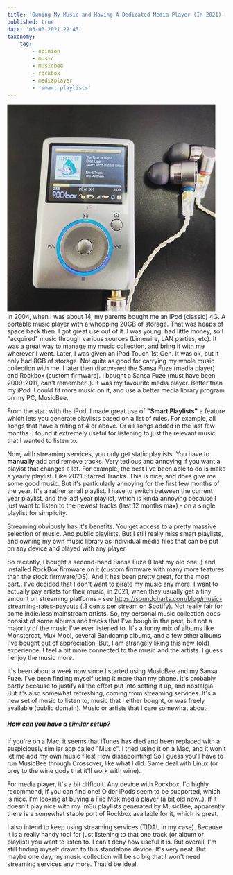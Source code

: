 ```yaml
---
title: 'Owning My Music and Having A Dedicated Media Player (In 2021)'
published: true
date: '03-03-2021 22:45'
taxonomy:
    tag:
        - opinion
        - music
        - musicbee
        - rockbox
        - mediaplayer
        - 'smart playlists'
---
```


![](sansafuze-rockbox-480.png)  
In 2004, when I was about 14, my parents bought me an iPod (classic) 4G. A portable music player with a whopping 20GB of storage. That was heaps of space back then.
I got great use out of it. I was young, had little money, so I "acquired" music through various sources (Limewire, LAN parties, etc). It was a great way to manage my music collection, and bring it with me wherever I went.
Later, I was given an iPod Touch 1st Gen. It was ok, but it only had 8GB of storage. Not quite as good for carrying my whole music collection with me.
I later then discovered the Sansa Fuze (media player) and Rockbox (custom firmware). I bought a Sansa Fuze (must have been 2009-2011, can't remember..). It was my favourite media player. Better than my iPod. I could fit more music on it, and use a better media library program on my PC, MusicBee. 

From the start with the iPod, I made great use of **"Smart Playlists"** a feature which lets you generate playlists based on a list of rules. For example, all songs that have a rating of 4 or above. Or all songs added in the last few months. I found it extremely useful for listening to just the relevant music that I wanted to listen to.

Now, with streaming services, you only get static playlists. You have to **manually** add and remove tracks. Very tedious and annoying if you want a playist that changes a lot. For example, the best I've been able to do is make a yearly playlist. Like 2021 Starred Tracks. This is nice, and does give me some good music. But it's particularly annoying for the first few months of the year. It's a rather small playlist. I have to switch between the current year playlist, and the last year playlist, which is kinda annoying because I just want to listen to the newest tracks (last 12 months max) - on a single playlist for simplicity.

Streaming obviously has it's benefits. You get access to a pretty massive selection of music. And public playlists. But I still really miss smart playlists, and owning my own music library as individual media files that can be put on any device and played with any player.

So recently, I bought a second-hand Sansa Fuze (I lost my old one..) and installed RockBox firmware on it (custom firmware with many more features than the stock firmware/OS). And it has been pretty great, for the most part..
I've decided that I don't want to pirate my music any more. I want to actually pay artists for their music, in 2021, when they usually get a tiny amount on streaming platforms - see https://soundcharts.com/blog/music-streaming-rates-payouts (.3 cents per stream on Spotify). Not really fair for some indie/less mainstream artists.
So, my personal music collection does consist of some albums and tracks that I've bough in the past, but not a majority of the music I've ever listened to. It's a funny mix of albums like Monstercat, Mux Mool, several Bandcamp albums, and a few other albums I've bought out of appreciation.
But, I am strangely liking this new (old) experience. I feel a bit more connected to the music and the artists. I guess I enjoy the music more.

It's been about a week now since I started using MusicBee and my Sansa Fuze. I've been finding myself using it more than my phone. It's probably partly because to justify all the effort put into setting it up, and nostalgia. But it's also somewhat refreshing, coming from streaming services. It's a new set of music to listen to, music that I either bought, or was freely available (public domain). Music or artists that I care somewhat about.

##### How can you have a similar setup?
If you're on a Mac, it seems that iTunes has died and been replaced with a suspiciously similar app called "Music". I tried using it on a Mac, and it won't let me add my own music files! How dissapointing! So I guess you'll have to run MusicBee through Crossover, like what I did. Same deal with Linux (or prey to the wine gods that it'll work with wine).

For media player, it's a bit difficult. Any device with Rockbox, I'd highly recommend, if you can find one! Older iPods seem to be supported, which is nice.
I'm looking at buying a Fiio M3k media player (a bit old now..). If it doesn't play nice with my .m3u playlists generated by MusicBee, apparently there is a somewhat stable port of Rockbox available for it, which is great.

I also intend to keep using streaming services (TIDAL in my case). Because it is a really handy tool for just listening to that one track (or album or playlist) you want to listen to. I can't deny how useful it is. But overall, I'm still finding myself drawn to this standalone device. It's very neat. But maybe one day, my music collection will be so big that I won't need streaming services any more. That'd be ideal.

